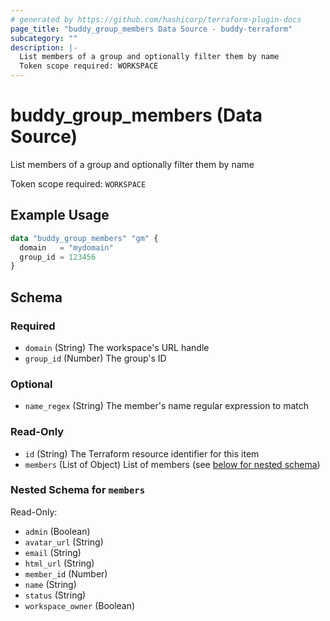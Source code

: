 ```yaml
---
# generated by https://github.com/hashicorp/terraform-plugin-docs
page_title: "buddy_group_members Data Source - buddy-terraform"
subcategory: ""
description: |-
  List members of a group and optionally filter them by name
  Token scope required: WORKSPACE
---
```


# buddy_group_members (Data Source)

List members of a group and optionally filter them by name

Token scope required: `WORKSPACE`

## Example Usage

```terraform
data "buddy_group_members" "gm" {
  domain   = "mydomain"
  group_id = 123456
}
```

<!-- schema generated by tfplugindocs -->
## Schema

### Required

- `domain` (String) The workspace's URL handle
- `group_id` (Number) The group's ID

### Optional

- `name_regex` (String) The member's name regular expression to match

### Read-Only

- `id` (String) The Terraform resource identifier for this item
- `members` (List of Object) List of members (see [below for nested schema](#nestedatt--members))

<a id="nestedatt--members"></a>
### Nested Schema for `members`

Read-Only:

- `admin` (Boolean)
- `avatar_url` (String)
- `email` (String)
- `html_url` (String)
- `member_id` (Number)
- `name` (String)
- `status` (String)
- `workspace_owner` (Boolean)


